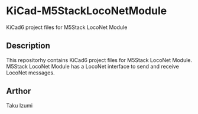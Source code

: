 # KiCad-M5StackLocoNetModule

KiCad6 project files for M5Stack LocoNet Module

## Description

This repositorhy contains KiCad6 project files for M5Stack LocoNet Module.
M5Stack LocoNet Module has a LocoNet interface to send and receive LocoNet messages.


## Arthor

Taku Izumi
